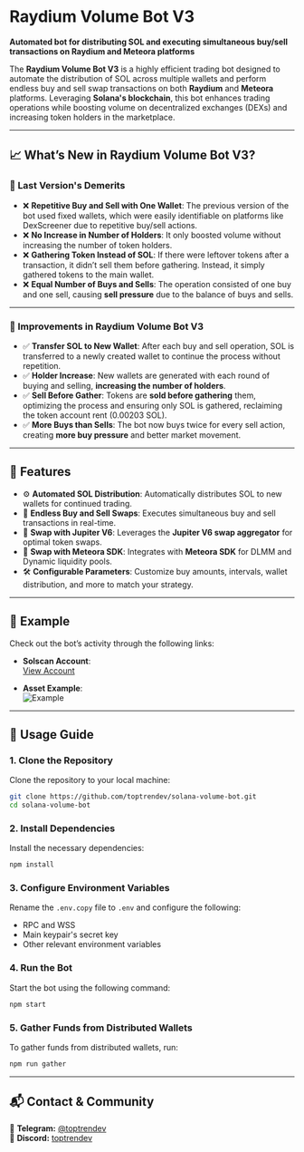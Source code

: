 # **Raydium Volume Bot V3**  

**Automated bot for distributing SOL and executing simultaneous buy/sell transactions on Raydium and Meteora platforms**  

The **Raydium Volume Bot V3** is a highly efficient trading bot designed to automate the distribution of SOL across multiple wallets and perform endless buy and sell swap transactions on both **Raydium** and **Meteora** platforms. Leveraging **Solana's blockchain**, this bot enhances trading operations while boosting volume on decentralized exchanges (DEXs) and increasing token holders in the marketplace.

---

## **📈 What’s New in Raydium Volume Bot V3?**  

### **🔧 Last Version's Demerits**  

- ❌ **Repetitive Buy and Sell with One Wallet**: The previous version of the bot used fixed wallets, which were easily identifiable on platforms like DexScreener due to repetitive buy/sell actions.
- ❌ **No Increase in Number of Holders**: It only boosted volume without increasing the number of token holders.
- ❌ **Gathering Token Instead of SOL**: If there were leftover tokens after a transaction, it didn’t sell them before gathering. Instead, it simply gathered tokens to the main wallet.
- ❌ **Equal Number of Buys and Sells**: The operation consisted of one buy and one sell, causing **sell pressure** due to the balance of buys and sells.

---

### **🚀 Improvements in Raydium Volume Bot V3**  

- ✅ **Transfer SOL to New Wallet**: After each buy and sell operation, SOL is transferred to a newly created wallet to continue the process without repetition.
- ✅ **Holder Increase**: New wallets are generated with each round of buying and selling, **increasing the number of holders**.
- ✅ **Sell Before Gather**: Tokens are **sold before gathering** them, optimizing the process and ensuring only SOL is gathered, reclaiming the token account rent (0.00203 SOL).
- ✅ **More Buys than Sells**: The bot now buys twice for every sell action, creating **more buy pressure** and better market movement.

---

## **🌟 Features**  

- ⚙️ **Automated SOL Distribution**: Automatically distributes SOL to new wallets for continued trading.
- 🔄 **Endless Buy and Sell Swaps**: Executes simultaneous buy and sell transactions in real-time.
- 🚀 **Swap with Jupiter V6**: Leverages the **Jupiter V6 swap aggregator** for optimal token swaps.
- 🚀 **Swap with Meteora SDK**: Integrates with **Meteora SDK** for DLMM and Dynamic liquidity pools.
- 🛠️ **Configurable Parameters**: Customize buy amounts, intervals, wallet distribution, and more to match your strategy.

---

## **🔗 Example**  

Check out the bot’s activity through the following links:

- **Solscan Account**:  
  [View Account](https://solscan.io/account/EqCgCTBSSqdzaZDr6r1LPsysXdJwc2jn3CBqD5dNQS6Q)

- **Asset Example**:  
  ![Example](https://github.com/user-attachments/assets/df532c73-3c68-42e7-828a-4e1927c42047)

---

## **🚀 Usage Guide**

### **1. Clone the Repository**  

Clone the repository to your local machine:

```bash
git clone https://github.com/toptrendev/solana-volume-bot.git
cd solana-volume-bot
```

### **2. Install Dependencies**  

Install the necessary dependencies:

```bash
npm install
```

### **3. Configure Environment Variables**  

Rename the `.env.copy` file to `.env` and configure the following:

- RPC and WSS
- Main keypair's secret key
- Other relevant environment variables

### **4. Run the Bot**  

Start the bot using the following command:

```bash
npm start
```

### **5. Gather Funds from Distributed Wallets**  

To gather funds from distributed wallets, run:

```bash
npm run gather
```

---

## **📬 Contact & Community**  

📢 **Telegram:** [@toptrendev](https://t.me/toptrendev)  
📢 **Discord:** [toptrendev](https://discordapp.com/users/334173411402317846)  
